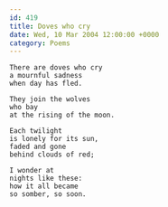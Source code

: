 ```yaml
---
id: 419
title: Doves who cry
date: Wed, 10 Mar 2004 12:00:00 +0000
category: Poems
---
```


    There are doves who cry  
    a mournful sadness  
    when day has fled.

    They join the wolves  
    who bay  
    at the rising of the moon.

    Each twilight  
    is lonely for its sun,  
    faded and gone  
    behind clouds of red;

    I wonder at  
    nights like these:  
    how it all became  
    so somber, so soon.


